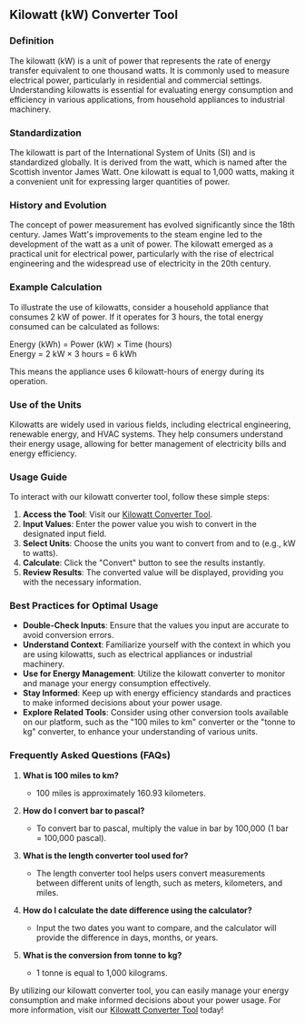 ## Kilowatt (kW) Converter Tool

### Definition
The kilowatt (kW) is a unit of power that represents the rate of energy transfer equivalent to one thousand watts. It is commonly used to measure electrical power, particularly in residential and commercial settings. Understanding kilowatts is essential for evaluating energy consumption and efficiency in various applications, from household appliances to industrial machinery.

### Standardization
The kilowatt is part of the International System of Units (SI) and is standardized globally. It is derived from the watt, which is named after the Scottish inventor James Watt. One kilowatt is equal to 1,000 watts, making it a convenient unit for expressing larger quantities of power.

### History and Evolution
The concept of power measurement has evolved significantly since the 18th century. James Watt's improvements to the steam engine led to the development of the watt as a unit of power. The kilowatt emerged as a practical unit for electrical power, particularly with the rise of electrical engineering and the widespread use of electricity in the 20th century.

### Example Calculation
To illustrate the use of kilowatts, consider a household appliance that consumes 2 kW of power. If it operates for 3 hours, the total energy consumed can be calculated as follows:

Energy (kWh) = Power (kW) × Time (hours)  
Energy = 2 kW × 3 hours = 6 kWh

This means the appliance uses 6 kilowatt-hours of energy during its operation.

### Use of the Units
Kilowatts are widely used in various fields, including electrical engineering, renewable energy, and HVAC systems. They help consumers understand their energy usage, allowing for better management of electricity bills and energy efficiency.

### Usage Guide
To interact with our kilowatt converter tool, follow these simple steps:
1. **Access the Tool**: Visit our [Kilowatt Converter Tool](https://www.inayam.co/unit-converter/power).
2. **Input Values**: Enter the power value you wish to convert in the designated input field.
3. **Select Units**: Choose the units you want to convert from and to (e.g., kW to watts).
4. **Calculate**: Click the "Convert" button to see the results instantly.
5. **Review Results**: The converted value will be displayed, providing you with the necessary information.

### Best Practices for Optimal Usage
- **Double-Check Inputs**: Ensure that the values you input are accurate to avoid conversion errors.
- **Understand Context**: Familiarize yourself with the context in which you are using kilowatts, such as electrical appliances or industrial machinery.
- **Use for Energy Management**: Utilize the kilowatt converter to monitor and manage your energy consumption effectively.
- **Stay Informed**: Keep up with energy efficiency standards and practices to make informed decisions about your power usage.
- **Explore Related Tools**: Consider using other conversion tools available on our platform, such as the "100 miles to km" converter or the "tonne to kg" converter, to enhance your understanding of various units.

### Frequently Asked Questions (FAQs)

1. **What is 100 miles to km?**
   - 100 miles is approximately 160.93 kilometers.

2. **How do I convert bar to pascal?**
   - To convert bar to pascal, multiply the value in bar by 100,000 (1 bar = 100,000 pascal).

3. **What is the length converter tool used for?**
   - The length converter tool helps users convert measurements between different units of length, such as meters, kilometers, and miles.

4. **How do I calculate the date difference using the calculator?**
   - Input the two dates you want to compare, and the calculator will provide the difference in days, months, or years.

5. **What is the conversion from tonne to kg?**
   - 1 tonne is equal to 1,000 kilograms.

By utilizing our kilowatt converter tool, you can easily manage your energy consumption and make informed decisions about your power usage. For more information, visit our [Kilowatt Converter Tool](https://www.inayam.co/unit-converter/power) today!